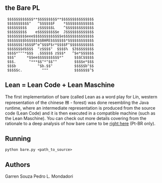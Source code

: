 ## the Bare PL

     $$$$$$$$$$$$**$$$$$$$$$**$$$$$$$$$$$$$$$
     $$$$$$$$$$"   ^$$$$$$F    *$$$$$$$$$$$$$
     $$$$$$$$$     z$$$$$$L    ^$$$$$$$$$$$$$
     $$$$$$$$$    e$$$$$$$$$e  J$$$$$$$$$$$$$
     $$$$$$$$$eee$$$$$$$$$$$$$e$$$$$$$$$$$$$$
     $$$$$$$$b$$$$$$$BARE$$$$$$$*$$$$$$$$$$$$
     $$$$$$$)$$$$P"e^$$$F$r*$$$$F"$$$$$$$$$$$
     $$$$$$$d$$$$  "z$$$$"  $$$$%  $3$$$$$$$$     
     $$$$*"""*$$$  .$$$$$$ z$$$*   ^$e*$$$$$$
     $$$"     *$$ee$$$$$$$$$$*"     $$$C$$$$$
     $$$.      "***$$"*"$$""        $$$$e*$$$
     $$$b          "$b.$$"          $$$$$b"$$
     $$$$$c.         """            $$$$$$$^$

## Lean = Lean Code + Lean Maschine
  The first implementation of bare (called Lean as a word play for Lín, western representation of the chinese 林 - forest) was done resembling the Java runtime, where an intermediate representation is produced from the source code (Lean Code) and it is then executed in a compatible machine (such as the Lean Maschine). You can check out more details covering from the rationale to a deep analysis of how bare came to be [right here](https://docs.google.com/document/d/1bwtWhC_AxdVxMREs_K065ps0y4MIXH4OhDtNnuXN6gI/edit?usp=sharing) (Pt-BR only).

## Running
  ```python bare.py <path_to_source>```

## Authors
  Garren Souza
  Pedro L. Mondadori
